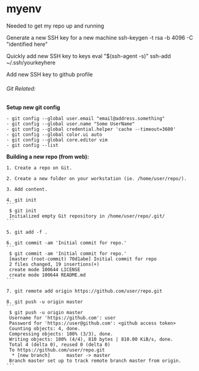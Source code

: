 # myenv
Needed to get my repo up and running

Generate a new SSH key for a new machine
ssh-keygen -t rsa -b 4096 -C "identified here"

Quickly add new SSH key to keys
eval "$(ssh-agent -s)"
ssh-add ~/.ssh/yourkeyhere

Add new SSH key to github profile

###### Git Related:
**Setup new git config**

    - git config --global user.email "email@address.something"
    - git config --global user.name "Some UserName"
    - git config --global credential.helper 'cache --timeout=3600'
    - git config --global color.ui auto
    - git config --global core.editor vim
    - git config --list

**Building a new repo (from web):**

    1. Create a repo on Git.

    2. Create a new folder on your workstation (ie. /home/user/repo/).

    3. Add content.

    4. git init
    ```
     $ git init
     Initialized empty Git repository in /home/user/repo/.git/
    ```

    5. git add -f .

    6. git commit -am 'Initial commit for repo.'
    ```
     $ git commit -am 'Initial commit for repo.'
     [master (root-commit) 70d1abe] Initial commit for repo
     2 files changed, 19 insertions(+)
     create mode 100644 LICENSE
     create mode 100644 README.md
    ```

    7. git remote add origin https://github.com/user/repo.git

    8. git push -u origin master
    ```
     $ git push -u origin master
     Username for 'https://github.com': user
     Password for 'https://user@github.com': <github access token>
     Counting objects: 4, done.
     Compressing objects: 100% (3/3), done.
     Writing objects: 100% (4/4), 810 bytes | 810.00 KiB/s, done.
     Total 4 (delta 0), reused 0 (delta 0)
     To https://github.com/user/repo.git
      * [new branch]      master -> master
     Branch master set up to track remote branch master from origin.
    ```
